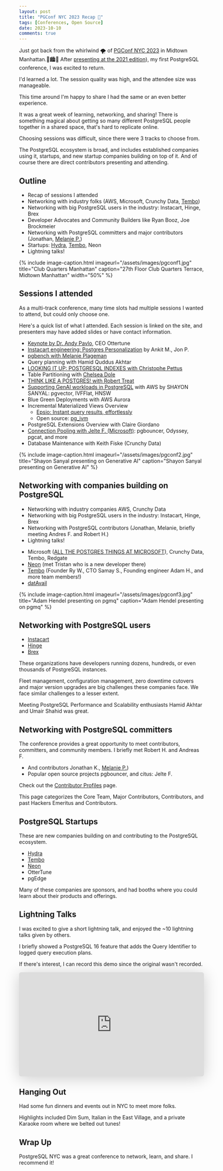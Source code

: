 ```yaml
---
layout: post
title: "PGConf NYC 2023 Recap 🐘"
tags: [Conferences, Open Source]
date: 2023-10-10
comments: true
---
```


Just got back from the whirlwind 🌪️ of [PGConf NYC 2023](https://2023.pgconf.nyc) in Midtown Manhattan.🗽🏙🍎 After [presenting at the 2021 edition](/blog/2021/12/06/pgconf-nyc-2021)), my first PostgreSQL conference, I was excited to return.

I'd learned a lot. The session quality was high, and the attendee size was manageable.

This time around I'm happy to share I had the same or an even better experience.

It was a great week of learning, networking, and sharing! There is something magical about getting so many different PostgreSQL people together in a shared space, that's hard to replicate online.

Choosing sessions was difficult, since there were 3 tracks to choose from.

The PostgreSQL ecosystem is broad, and includes established companies using it, startups, and new startup companies building on top of it. And of course there are direct contributors presenting and attending.

## Outline

* Recap of sessions I attended
* Networking with industry folks (AWS, Microsoft, Crunchy Data, [Tembo](https://tembo.io))
* Networking with big PostgreSQL users in the industry: Instacart, Hinge, Brex
* Developer Advocates and Community Builders like Ryan Booz, Joe Brockmeier
* Networking with PostgreSQL committers and major contributors (Jonathan, [Melanie P.](https://postgresql.us/events/pgconfnyc2023/sessions/speaker/214-melanie-plageman/))
* Startups: [Hydra](https://www.hydra.so), [Tembo](https://tembo.io), Neon
* Lightning talks!

{% include image-caption.html imageurl="/assets/images/pgconf1.jpg" title="Club Quarters Manhattan" caption="27th Floor Club Quarters Terrace, Midtown Manhattan" width="50%" %}

## Sessions I attended

As a multi-track conference, many time slots had multiple sessions I wanted to attend, but could only choose one.

Here's a quick list of what I attended. Each session is linked on the site, and presenters may have added slides or have contact information.

* [Keynote by Dr. Andy Pavlo](https://postgresql.us/events/pgconfnyc2023/schedule/session/1424-keynote-what-goes-around-comes-around-and-around/), CEO Ottertune
* [Instacart engineering: Postgres Personalization](https://postgresql.us/events/pgconfnyc2023/schedule/session/1412-postgres-as-personalization-engine/) by Ankit M., Jon P.
* [pgbench with Melanie Plageman](https://postgresql.us/events/pgconfnyc2023/sessions/speaker/214-melanie-plageman/)
* Query planning with Hamid Quddus Akhtar
* [LOOKING IT UP: POSTGRESQL INDEXES with Christophe Pettus](https://postgresql.us/events/pgconfnyc2023/sessions/session/1335-looking-it-up-postgresql-indexes/)
* Table Partitioning with [Chelsea Dole](https://chelseadole.com)
* [THINK LIKE A POSTGRES! with Robert Treat](https://postgresql.us/events/pgconfnyc2023/sessions/session/1321-think-like-a-postgres/)
* [Supporting GenAI workloads in PostgreSQL](https://postgresql.us/events/pgconfnyc2023/schedule/speaker/332-shayon-sanyal/) with AWS by SHAYON SANYAL: pgvector, IVFFlat, HNSW
* Blue Green Deployments with AWS Aurora
* Incremental Materialized Views Overview
    * [Epsio: Instant query results, effortlessly](https://www.epsio.io/)
    * Open source: [pg_ivm](https://github.com/sraoss/pg_ivm)
* PostgreSQL Extensions Overview with Claire Giordano
* [Connection Pooling with Jelte F. (Microsoft)](https://postgresql.us/events/pgconfnyc2023/sessions/session/1359-the-future-of-connection-pooling-pgbouncer-or-something-else/): pgbouncer, Odyssey, pgcat, and more
* Database Maintenance with Keith Fiske (Crunchy Data)

{% include image-caption.html imageurl="/assets/images/pgconf2.jpg" title="Shayon Sanyal presenting on Generative AI" caption="Shayon Sanyal presenting on Generative AI" %}

## Networking with companies building on PostgreSQL

* Networking with industry companies AWS, Crunchy Data
* Networking with big PostgreSQL users in the industry: Instacart, Hinge, Brex
* Networking with PostgreSQL contributors (Jonathan, Melanie, briefly meeting Andres F. and Robert H.)
* Lightning talks!
- Microsoft ([ALL THE POSTGRES THINGS AT MICROSOFT](https://postgresql.us/events/pgconfnyc2023/sessions/session/1450-all-the-postgres-things-at-microsoft/)), Crunchy Data, Tembo, Redgate
- [Neon](https://neon.tech) (met Tristan who is a new developer there)
- [Tembo](https://neon.tech) (Founder Ry W., CTO Samay S., Founding engineer Adam H., and more team members!)
- [datAvail](https://www.datavail.com)

{% include image-caption.html imageurl="/assets/images/pgconf3.jpg" title="Adam Hendel presenting on pgmq" caption="Adam Hendel presenting on pgmq" %}

## Networking with PostgreSQL users

- [Instacart](https://www.instacart.com)
- [Hinge](https://hinge.co)
- [Brex](https://www.brex.com)

These organizations have developers running dozens, hundreds, or even thousands of PostgreSQL instances.

Fleet management, configuration management, zero downtime cutovers and major version upgrades are big challenges these companies face. We face similar challenges to a lesser extent.

Meeting PostgreSQL Performance and Scalability enthusiasts Hamid Akhtar and Umair Shahid was great.

## Networking with PostgreSQL committers

The conference provides a great opportunity to meet contributors, committers, and community members. I briefly met Robert H. and Andreas F.

* And contributors Jonathan K., [Melanie P.](https://postgresql.us/events/pgconfnyc2023/sessions/speaker/214-melanie-plageman/))
* Popular open source projects pgbouncer, and citus: Jelte F.

Check out the [Contributor Profiles](https://www.postgresql.org/community/contributors/) page.

This page categorizes the Core Team, Major Contributors, Contributors, and past Hackers Emeritus and Contributors.

## PostgreSQL Startups

These are new companies building on and contributing to the PostgreSQL ecosystem.

- [Hydra](https://www.hydra.so)
- [Tembo](https://tembo.io)
- [Neon](https://neon.tech)
- OtterTune
- pgEdge

Many of these companies are sponsors, and had booths where you could learn about their products and offerings.

## Lightning Talks

I was excited to give a short lightning talk, and enjoyed the ~10 lightning talks given by others.

I briefly showed a PostgreSQL 16 feature that adds the Query Identifier to logged query execution plans.

If there's interest, I can record this demo since the original wasn't recorded.

<iframe class="speakerdeck-iframe" frameborder="0" src="https://speakerdeck.com/player/bf88a177a6d74a8ebb3cc34b383b91cb" title="PGConf NYC 2023: Lightning Talk — Query Identifier" allowfullscreen="true" style="border: 0px; background: padding-box rgba(0, 0, 0, 0.1); margin: 0px; padding: 0px; border-radius: 6px; box-shadow: rgba(0, 0, 0, 0.2) 0px 5px 40px; width: 100%; height: auto; aspect-ratio: 560 / 315;" data-ratio="1.7777777777777777"></iframe>

## Hanging Out

Had some fun dinners and events out in NYC to meet more folks.

Highlights included Dim Sum, Italian in the East Village, and a private Karaoke room where we belted out tunes!

## Wrap Up

PostgreSQL NYC was a great conference to network, learn, and share. I recommend it!
